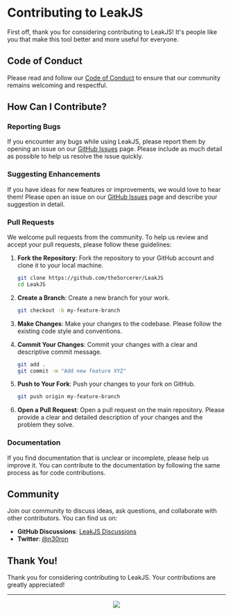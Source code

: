 
# Contributing to LeakJS

First off, thank you for considering contributing to LeakJS! It's people like you that make this tool better and more useful for everyone.

## Code of Conduct

Please read and follow our [Code of Conduct](CODE_OF_CONDUCT.md) to ensure that our community remains welcoming and respectful.

## How Can I Contribute?

### Reporting Bugs

If you encounter any bugs while using LeakJS, please report them by opening an issue on our [GitHub Issues](https://github.com/the5orcerer/LeakJS/issues) page. Please include as much detail as possible to help us resolve the issue quickly.

### Suggesting Enhancements

If you have ideas for new features or improvements, we would love to hear them! Please open an issue on our [GitHub Issues](https://github.com/the5orcerer/LeakJS/issues) page and describe your suggestion in detail.

### Pull Requests

We welcome pull requests from the community. To help us review and accept your pull requests, please follow these guidelines:

1. **Fork the Repository**: Fork the repository to your GitHub account and clone it to your local machine.

    ```bash
    git clone https://github.com/the5orcerer/LeakJS
    cd LeakJS
    ```

2. **Create a Branch**: Create a new branch for your work.

    ```bash
    git checkout -b my-feature-branch
    ```

3. **Make Changes**: Make your changes to the codebase. Please follow the existing code style and conventions.

4. **Commit Your Changes**: Commit your changes with a clear and descriptive commit message.

    ```bash
    git add .
    git commit -m "Add new feature XYZ"
    ```

5. **Push to Your Fork**: Push your changes to your fork on GitHub.

    ```bash
    git push origin my-feature-branch
    ```

6. **Open a Pull Request**: Open a pull request on the main repository. Please provide a clear and detailed description of your changes and the problem they solve.

### Documentation

If you find documentation that is unclear or incomplete, please help us improve it. You can contribute to the documentation by following the same process as for code contributions.

## Community

Join our community to discuss ideas, ask questions, and collaborate with other contributors. You can find us on:

- **GitHub Discussions**: [LeakJS Discussions](https://github.com/the5orcerer/LeakJS/discussions)
- **Twitter**: [@n30ron](https://twitter.com/n30ron)

## Thank You!

Thank you for considering contributing to LeakJS. Your contributions are greatly appreciated!

---

<p align="center">
  <img src="https://forthebadge.com/images/badges/built-with-love.svg">
</p>
